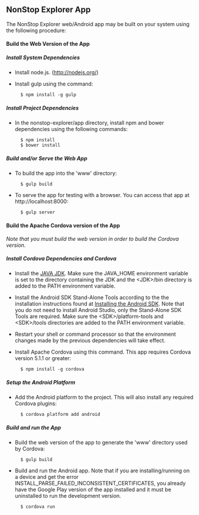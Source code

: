 NonStop Explorer App
---

The NonStop Explorer web/Android app may be built on your system using the following procedure:

#### Build the Web Version of the App

##### Install System Dependencies

* Install node.js. (http://nodejs.org/)
* Install gulp using the command:

        $ npm install -g gulp

##### Install Project Dependencies

* In the nonstop-explorer/app directory, install npm and bower dependencies using the following commands:

        $ npm install
        $ bower install

##### Build and/or Serve the Web App

* To build the app into the 'www' directory:

        $ gulp build

* To serve the app for testing with a browser. You can access that app at http://localhost:8000:

        $ gulp server


#### Build the Apache Cordova version of the App

_Note that you must build the web version in order to build the Cordova version._

##### Install Cordova Dependencies and Cordova

* Install the [JAVA JDK](http://java.oracle.com). Make sure the JAVA_HOME environment variable is set to the directory
containing the JDK and the \<JDK\>/bin directory is added to the
PATH environment variable.

* Install the Android SDK Stand-Alone Tools according to the the installation instructions found at
[Installing the Android SDK](https://developer.android.com/sdk/installing/index.html). Note that you
do not need to install Android Studio, only the Stand-Alone SDK Tools are required.
Make sure the \<SDK\>/platform-tools and \<SDK\>/tools directories are added to the PATH environment variable.

* Restart your shell or command processor so that the environment changes made by the previous dependencies will take
effect.

* Install Apache Cordova using this command. This app requires Cordova version 5.1.1 or greater:

        $ npm install -g cordova

##### Setup the Android Platform

* Add the Android platform to the project. This will also install any required Cordova plugins:

        $ cordova platform add android

##### Build and run the App

* Build the web version of the app to generate the 'www' directory used by Cordova:

        $ gulp build

* Build and run the Android app. Note that if you are installing/running on a device and get
the error INSTALL_PARSE_FAILED_INCONSISTENT_CERTIFICATES, you already have the Google Play
version of the app installed and it must be uninstalled to run the development version.

        $ cordova run

